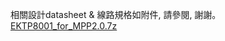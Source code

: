 相關設計datasheet & 線路規格如附件, 請參閱, 謝謝。  
   [EKTP8001_for_MPP2.0.7z](http://175.41.195.139:8080/api/faq/files/EKTP8001_for_MPP2.0.7z)